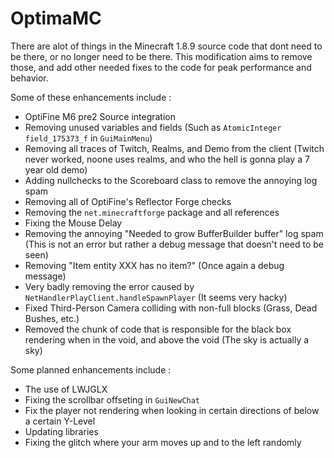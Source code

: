 # OptimaMC
There are alot of things in the Minecraft 1.8.9 source code that dont need to be there, or no longer need to be there.
This modification aims to remove those, and add other needed fixes to the code for peak performance and behavior.

Some of these enhancements include : <br>
  - OptiFine M6 pre2 Source integration
  - Removing unused variables and fields (Such as ```AtomicInteger field_175373_f``` in ```GuiMainMenu```)
  - Removing all traces of Twitch, Realms, and Demo from the client (Twitch never worked, noone uses realms, and who the hell is gonna play a 7 year old demo)
  - Adding nullchecks to the Scoreboard class to remove the annoying log spam
  - Removing all of OptiFine's Reflector Forge checks
  - Removing the ```net.minecraftforge``` package and all references
  - Fixing the Mouse Delay
  - Removing the annoying "Needed to grow BufferBuilder buffer" log spam (This is not an error but rather a debug message that doesn't need to be seen)
  - Removing "Item entity XXX has no item?" (Once again a debug message)
  - Very badly removing the error caused by ```NetHandlerPlayClient.handleSpawnPlayer``` (It seems very hacky)
  - Fixed Third-Person Camera colliding with non-full blocks (Grass, Dead Bushes, etc.)
  - Removed the chunk of code that is responsible for the black box rendering when in the void, and above the void (The sky is actually a sky)

Some planned enhancements include :
  - The use of LWJGLX
  - Fixing the scrollbar offseting in ```GuiNewChat```
  - Fix the player not rendering when looking in certain directions of below a certain Y-Level
  - Updating libraries
  - Fixing the glitch where your arm moves up and to the left randomly
</br>
